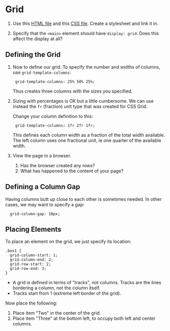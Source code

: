 # Grid

1. Use this [HTML file](grid/grid.html) and this [CSS file](grid/grid-styles.css). Create a stylesheet and link it in.

2. Specify that the `<main>` element should have `display: grid`. Does this affect the display at all?

## Defining the Grid

1. Now to define our grid. To specify the number and widths of columns, use `grid-template-columns`:

        grid-template-columns: 25% 50% 25%;

    Thus creates three columns with the sizes you specified.

2. Sizing with percentages is OK but a little cumbersome. We can use instead the `fr` (fraction) unit type that was created for CSS Grid.

    Change your column definition to this:

        grid-template-columns: 1fr 2fr 1fr;

    This defines each column width as a fraction of the total width available. The left column uses one fractional unit, ie one quarter of the available width.

3. View the page in a browser.

    1. Has the browser created any rows?
    2. What has happened to the content of your page?

## Defining a Column Gap

Having columns butt up close to each other is sometimes needed. In other cases, we may want to specify a gap:

      grid-column-gap: 10px;

## Placing Elements

To place an element on the grid, we just specify its location:

    .box1 {
      grid-column-start: 1;
      grid-column-end: 2;
      grid-row-start: 2;
      grid-row-end: 3;
    }

- A grid is defined in terms of "tracks", not columns. Tracks are the lines bordering a column, not the column itself.
- Tracks start from 1 (extreme left border of the grid).

Now place the following:

1. Place item "Two" in the center of the grid.
2. Place item "Three" at the bottom left, to occupy both left and center columns.
